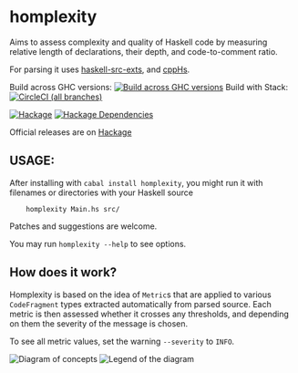 homplexity
==========
Aims to assess complexity and quality of Haskell code by measuring relative length of declarations,
their depth, and code-to-comment ratio.

For parsing it uses [haskell-src-exts](http://hackage.haskell.org/package/haskell-src-exts),
and [cppHs](http://hackage.haskell.org/package/cppHs).

Build across GHC versions: [![Build across GHC versions](https://api.travis-ci.org/mgajda/homplexity.svg?branch=master)](https://travis-ci.org/mgajda/homplexity)
Build with Stack: [![CircleCI (all branches)](https://img.shields.io/circleci/project/github/mgajda/homplexity.svg)](https://circleci.com/gh/mgajda/homplexity)

[![Hackage](https://img.shields.io/hackage/v/homplexity.svg)](https://hackage.haskell.org/package/homplexity)
[![Hackage Dependencies](https://img.shields.io/hackage-deps/v/homplexity.svg?style=flat)](http://packdeps.haskellers.com/feed?needle=homplexity)

Official releases are on [Hackage](https://hackage.haskell.org/package/homplexity)

USAGE:
------
After installing with `cabal install homplexity`, you might run it with filenames or directories
with your Haskell source

```
    homplexity Main.hs src/ 
```

Patches and suggestions are welcome.

You may run `homplexity --help` to see options.

How does it work?
-----------------

Homplexity is based on the idea of `Metric`s that are applied to various
`CodeFragment` types extracted automatically from parsed source. Each
metric is then assessed whether it crosses any thresholds, and depending
on them the severity of the message is chosen.

To see all metric values, set the warning `--severity` to `INFO`.

![Diagram of concepts](https://raw.githubusercontent.com/mgajda/homplexity/master/docs/concepts.png)
![Legend of the diagram](https://raw.githubusercontent.com/mgajda/homplexity/master/docs/legend.png)
